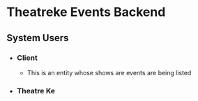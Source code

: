 # Theatreke Events Backend
## System Users
- ### Client
  - This is an entity whose shows are events are being listed
  
- ### Theatre Ke